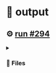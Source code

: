 # 📝  output 

## ⚙️ [run #294](https://github.com/jwenerd/ytm-dl/actions/runs/7771367969)

<details>

<summary>

### 📁 Files

</summary>

|                                                                       |lines|size|bytes |
|-----------------------------------------------------------------------|-----|----|------|
|[`output/history.csv` ](output/history.csv)                            |2145 |208K|210497|
|[`output/library_albums.csv` ](output/library_albums.csv)              |950  |68K |66387 |
|[`output/library_songs.csv` ](output/library_songs.csv)                |3000 |252K|257311|
|[`output/library_artists.csv` ](output/library_artists.csv)            |2111 |96K |95798 |
|[`output/liked_songs.csv` ](output/liked_songs.csv)                    |1465 |128K|127196|
|[`output/library_subscriptions.csv` ](output/library_subscriptions.csv)|70   |4.0K|2752  |

</details>